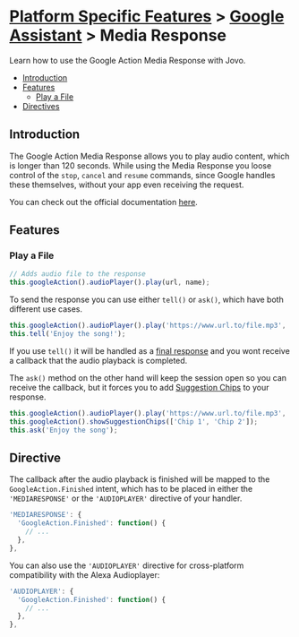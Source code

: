 # [Platform Specific Features](../) > [Google Assistant](./README.md) > Media Response

Learn how to use the Google Action Media Response with Jovo.

* [Introduction](#introduction)
* [Features](#features)
  * [Play a File](#play-a-file)
* [Directives](#directive)


## Introduction

The Google Action Media Response allows you to play audio content, which is longer than 120 seconds. While using the Media Response you loose control of the `stop`, `cancel` and `resume` commands, since Google handles these themselves, without your app even receiving the request.

You can check out the official documentation [here](https://developers.google.com/actions/assistant/responses#media_responses).

## Features

### Play a File

```javascript
// Adds audio file to the response
this.googleAction().audioPlayer().play(url, name);
```

To send the response you can use either `tell()` or `ask()`, which have both different use cases. 
```javascript
this.googleAction().audioPlayer().play('https://www.url.to/file.mp3', 'song one');
this.tell('Enjoy the song!');
```
If you use `tell()` it will be handled as a [final response](https://developers.google.com/actions/reference/rest/Shared.Types/AppResponse#finalresponse) and you wont receive a callback that the audio playback is completed. 

The `ask()` method on the other hand will keep the session open so you can receive the callback, but it forces you to add [Suggestion Chips](./visual.md#suggestion-chips './visual#suggestion-chips') to your response.
```javascript
this.googleAction().audioPlayer().play('https://www.url.to/file.mp3', 'song one');
this.googleAction().showSuggestionChips(['Chip 1', 'Chip 2']);
this.ask('Enjoy the song');
```

## Directive

The callback after the audio playback is finished will be mapped to the `GoogleAction.Finished` intent, which has to be placed in either the `'MEDIARESPONSE'` or the `'AUDIOPLAYER'` directive of your handler.

```javascript
'MEDIARESPONSE': {
  'GoogleAction.Finished': function() { 
    // ...
  },
},
```

You can also use the `'AUDIOPLAYER'` directive for cross-platform compatibility with the Alexa Audioplayer:

```javascript
'AUDIOPLAYER': {
  'GoogleAction.Finished': function() { 
    // ...
  },
},
```

<!--[metadata]: {"title": "Google Assistant Media Response", 
                "description": "Learn how to use the Google Action Media Response with Jovo.",
                "activeSections": ["platforms", "assistant", "assistant_media-response"],
                "expandedSections": "platforms",
                "inSections": "platforms",
                "breadCrumbs": {
                  "Docs": "docs/", 
				          "Platforms": "docs/platforms",
                  "Google Assistant": ""
                },
		            "commentsID": "framework/docs/google-assistant/media-response",
		"route": "docs/google-assistant/media-response"
                }-->
